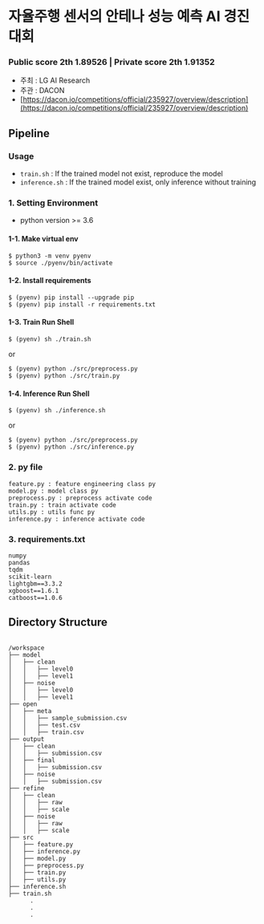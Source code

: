 # 자율주행 센서의 안테나 성능 예측 AI 경진대회

### Public score 2th 1.89526 | Private score 2th 1.91352

* 주최 : LG AI Research
* 주관 : DACON
* [https://dacon.io/competitions/official/235927/overview/description](https://dacon.io/competitions/official/235927/overview/description)

## Pipeline

### Usage
- `train.sh` : If the trained model not exist, reproduce the model
- `inference.sh` : If the trained model exist, only inference without training


### 1. Setting Environment
- python version >= 3.6

#### 1-1. Make virtual env
``` 
$ python3 -m venv pyenv
$ source ./pyenv/bin/activate
``` 
#### 1-2. Install requirements
``` 
$ (pyenv) pip install --upgrade pip
$ (pyenv) pip install -r requirements.txt 
``` 
#### 1-3. Train Run Shell

``` 
$ (pyenv) sh ./train.sh
``` 

or

``` 
$ (pyenv) python ./src/preprocess.py
$ (pyenv) python ./src/train.py
``` 

#### 1-4. Inference Run Shell
``` 
$ (pyenv) sh ./inference.sh
``` 

or

``` 
$ (pyenv) python ./src/preprocess.py
$ (pyenv) python ./src/inference.py
``` 

### 2. py file
```
feature.py : feature engineering class py
model.py : model class py
preprocess.py : preprocess activate code
train.py : train activate code
utils.py : utils func py
inference.py : inference activate code
```

### 3. requirements.txt
```
numpy
pandas
tqdm
scikit-learn
lightgbm==3.3.2
xgboost==1.6.1
catboost==1.0.6
```

## Directory Structure
<pre><code>
/workspace
├── model
│   ├── clean
│   │   ├── level0
│   │   ├── level1
│   ├── noise
│   │   ├── level0
│   │   ├── level1
├── open
│   ├── meta
│   │   ├── sample_submission.csv
│   │   ├── test.csv
│   │   ├── train.csv
├── output
│   ├── clean
│   │   ├── submission.csv
│   ├── final
│   │   ├── submission.csv
│   ├── noise
│   │   ├── submission.csv
├── refine
│   ├── clean
│   │   ├── raw
│   │   ├── scale
│   ├── noise
│   │   ├── raw
│   │   ├── scale
├── src
│   ├── feature.py
│   ├── inference.py
│   ├── model.py
│   ├── preprocess.py
│   ├── train.py
│   ├── utils.py
├── inference.sh
├── train.sh
      .
      .
      .
</code></pre>

